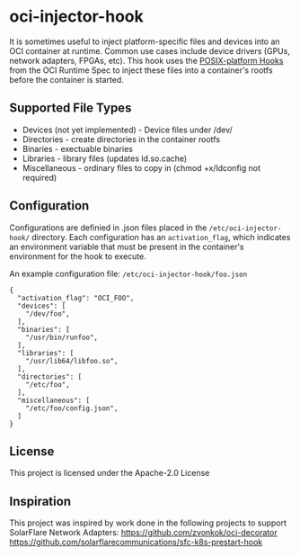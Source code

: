 # oci-injector-hook

It is sometimes useful to inject platform-specific files and devices into an OCI container at runtime.  Common use cases include device drivers (GPUs, network adapters, FPGAs, etc).  This hook uses the [POSIX-platform Hooks](https://github.com/opencontainers/runtime-spec/blob/master/config.md#posix-platform-hooks) from the OCI Runtime Spec to inject these files into a container's rootfs before the container is started.

## Supported File Types
* Devices (not yet implemented) - Device files under /dev/
* Directories - create directories in the container rootfs
* Binaries - exectuable binaries
* Libraries - library files (updates ld.so.cache)
* Miscellaneous - ordinary files to copy in (chmod +x/ldconfig not required)


## Configuration
Configurations are definied in .json files placed in the `/etc/oci-injector-hook/` directory.  Each configuration has an `activation_flag`, which indicates an environment variable that must be present in the container's environment for the hook to execute.

An example configuration file:
`/etc/oci-injector-hook/foo.json`
```
{
  "activation_flag": "OCI_FOO",
  "devices": [
    "/dev/foo",
  ],
  "binaries": [
    "/usr/bin/runfoo",
  ],
  "libraries": [
    "/usr/lib64/libfoo.so",
  ],
  "directories": [
    "/etc/foo",
  ],
  "miscellaneous": [
    "/etc/foo/config.json",
  ]
}
```

## License
This project is licensed under the Apache-2.0 License

## Inspiration
This project was inspired by work done in the following projects to support SolarFlare Network Adapters:
https://github.com/zvonkok/oci-decorator
https://github.com/solarflarecommunications/sfc-k8s-prestart-hook
